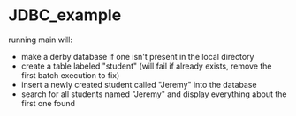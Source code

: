 # JDBC_example

running main will:
- make a derby database if one isn't present in the local directory
- create a table labeled "student" (will fail if already exists, remove the first batch execution to fix)
- insert a newly created student called "Jeremy" into the database
- search for all students named "Jeremy" and display everything about the first one found